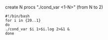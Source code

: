 create N procs "./cond_var <1-N>" (from N to 2)

```
#!/bin/bash
for i in {20..1}
do
./cond_var $i 1>$i.log 2>&1 &
done
```
